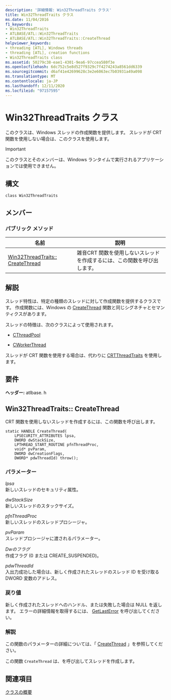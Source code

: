 ```yaml
---
description: '詳細情報: Win32ThreadTraits クラス'
title: Win32ThreadTraits クラス
ms.date: 11/04/2016
f1_keywords:
- Win32ThreadTraits
- ATLBASE/ATL::Win32ThreadTraits
- ATLBASE/ATL::Win32ThreadTraits::CreateThread
helpviewer_keywords:
- threading [ATL], Windows threads
- threading [ATL], creation functions
- Win32ThreadTraits class
ms.assetid: 50279c38-eae1-4301-9ea6-97ccea580f3e
ms.openlocfilehash: 6dc752c5e8d527f9329c7f4274243a8561dd6339
ms.sourcegitcommit: d6af41e42699628c3e2e6063ec7b03931a49a098
ms.translationtype: MT
ms.contentlocale: ja-JP
ms.lasthandoff: 12/11/2020
ms.locfileid: "97157595"
---
```

# <a name="win32threadtraits-class"></a>Win32ThreadTraits クラス

このクラスは、Windows スレッドの作成関数を提供します。 スレッドが CRT 関数を使用しない場合は、このクラスを使用します。

> [!IMPORTANT]
> このクラスとそのメンバーは、Windows ランタイムで実行されるアプリケーションでは使用できません。

## <a name="syntax"></a>構文

```
class Win32ThreadTraits
```

## <a name="members"></a>メンバー

### <a name="public-methods"></a>パブリック メソッド

|名前|説明|
|----------|-----------------|
|[Win32ThreadTraits:: CreateThread](#createthread)|雑音CRT 関数を使用しないスレッドを作成するには、この関数を呼び出します。|

## <a name="remarks"></a>解説

スレッド特性は、特定の種類のスレッドに対して作成関数を提供するクラスです。 作成関数には、Windows の [CreateThread](/windows/win32/api/processthreadsapi/nf-processthreadsapi-createthread) 関数と同じシグネチャとセマンティクスがあります。

スレッドの特徴は、次のクラスによって使用されます。

- [CThreadPool](../../atl/reference/cthreadpool-class.md)

- [CWorkerThread](../../atl/reference/cworkerthread-class.md)

スレッドが CRT 関数を使用する場合は、代わりに [CRTThreadTraits](../../atl/reference/crtthreadtraits-class.md) を使用します。

## <a name="requirements"></a>要件

**ヘッダー:** atlbase. h

## <a name="win32threadtraitscreatethread"></a><a name="createthread"></a> Win32ThreadTraits:: CreateThread

CRT 関数を使用しないスレッドを作成するには、この関数を呼び出します。

```
static HANDLE CreateThread(
    LPSECURITY_ATTRIBUTES lpsa,
    DWORD dwStackSize,
    LPTHREAD_START_ROUTINE pfnThreadProc,
    void* pvParam,
    DWORD dwCreationFlags,
    DWORD* pdwThreadId) throw();
```

### <a name="parameters"></a>パラメーター

*lpsa*<br/>
新しいスレッドのセキュリティ属性。

*dwStackSize*<br/>
新しいスレッドのスタックサイズ。

*pfnThreadProc*<br/>
新しいスレッドのスレッドプロシージャ。

*pvParam*<br/>
スレッドプロシージャに渡されるパラメーター。

*Dwのフラグ*<br/>
作成フラグ (0 または CREATE_SUSPENDED)。

*pdwThreadId*<br/>
入出力成功した場合は、新しく作成されたスレッドのスレッド ID を受け取る DWORD 変数のアドレス。

### <a name="return-value"></a>戻り値

新しく作成されたスレッドへのハンドル、または失敗した場合は NULL を返します。 エラーの詳細情報を取得するには、 [GetLastError](/windows/win32/api/errhandlingapi/nf-errhandlingapi-getlasterror) を呼び出してください。

### <a name="remarks"></a>解説

この関数のパラメーターの詳細については、「 [CreateThread](/windows/win32/api/processthreadsapi/nf-processthreadsapi-createthread) 」を参照してください。

この関数 `CreateThread` は、を呼び出してスレッドを作成します。

## <a name="see-also"></a>関連項目

[クラスの概要](../../atl/atl-class-overview.md)
